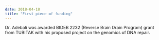 ```yaml
---
date: 2018-04-18
title: "First piece of funding"
---
```


 Dr. Adebali was awarded BIDEB 2232 (Reverse Brain Drain Program) grant from TUBITAK with his proposed project on the genomics of DNA repair.
